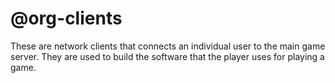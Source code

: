 # @org-clients

These are network clients that connects an individual user to the main game
server. They are used to build the software that the player uses for playing a
game.
